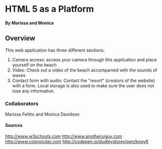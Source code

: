 # HTML 5 as a Platform
#### By Marissa and Monica


## Overview

This web application has three different sections:

1. Camera access: access your camera through this application and place yourself on the beach
2. Video: Check out a video of the beach accompanied with the sounds of waves
3. Contact form with audio: Contact the "resort" (creators of the website) with a form. Local storage is also used to make sure the user does not lose any information.

### Collaborators
Marissa Felitto and Monica Davidson

#### Sources 
http://www.w3schools.com
http://www.anotheruiguy.com
http://www.colorpicker.com
http://codepen.io/dudleystorey/pen/knqyK